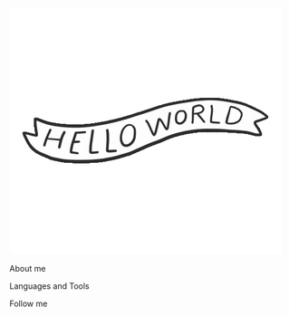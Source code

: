 ![Header](https://github.com/Pryanik1996/pryanik1996/blob/main/assets/monophy.gif)

About me

Languages and Tools

Follow me